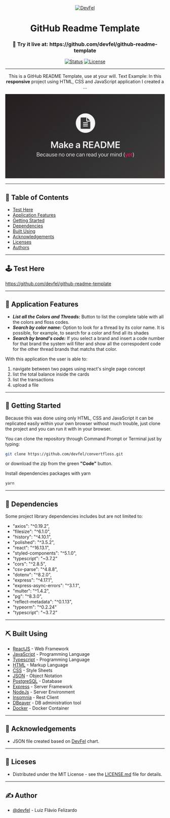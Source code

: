 <p align="center">
  <a href="https://devfel.com/" rel="noopener">
 <img  src="https://devfel.com/imgs/devfel-logo-01.JPG" alt="DevFel"></a>
</p>

<h1 align="center">GitHub Readme Template</h1>
<h3 align="center"> 🔗 Try it live at: https://github.com/devfel/github-readme-template </h3>

<div align="center">

[![Status](https://img.shields.io/badge/status-active-success.svg)]()
[![License](https://img.shields.io/badge/license-MIT-blue.svg)](/LICENSE)

</div>

---

<p align="center"> 
This is a GitHub README Template, use at your will. 
Text Example:
In this <b>responsive</b> project using HTML, CSS and JavaScript application I created a ...</p>
  <p align="center">
    <img  width="600px" src="./assets/readme.jpg" alt="ALT-TEXT-EXAMPLE"></a>
  </p>

---

## 📝 Table of Contents

- [Test Here](#live)
- [Application Features](#features)
- [Getting Started](#getting_started)
- [Dependencies](#dependencies)
- [Built Using](#built_using)
- [Acknowledgements](#acknowledgements)
- [Licenses](#licenses)
- [Authors](#authors)

---

## 🕹 Test Here <a name = "live"></a>

https://github.com/devfel/github-readme-template

---

## 🧐 Application Features <a name = "features"></a>

- **_List all the Colors and Threads:_** Button to list the complete table with all the colors and floss codes.
- **_Search by color name:_** Option to look for a thread by its color name. It is possible, for example, to search for a color and find all its shades
- **_Search by brand's code:_** If you select a brand and insert a code number for that brand the system will filter and show all the correspodent code for the other thread brands that matchs that color.

With this application the user is able to:<br/>

1. navigate between two pages using react's single page concept <br/>
1. list the total balance inside the cards <br/>
1. list the transactions <br/>
1. upload a file

---

## 🏁 Getting Started <a name = "getting_started"></a>

Because this was done using only HTML, CSS and JavaScript it can be replicated easily within your own browser without much trouble, just clone the project and you can run it with in your browser.

You can clone the repository through Command Prompt or Terminal just by typing:

```sh
git clone https://github.com/devfel/convertfloss.git
```

or download the zip from the green **"Code"** button.

Install dependencies packages with yarn

```sh
yarn
```

---

## 🔁 Dependencies <a name = "dependencies"></a>

Some project library dependencies includes but are not limited to:

- "axios": "^0.19.2",
- "filesize": "^6.1.0",
- "history": "^4.10.1",
- "polished": "^3.5.2",
- "react": "^16.13.1",
- "styled-components": "^5.1.0",
- "typescript": "~3.7.2"
- "cors": "^2.8.5",
- "csv-parse": "^4.8.8",
- "dotenv": "^8.2.0",
- "express": "^4.17.1",
- "express-async-errors": "^3.1.1",
- "multer": "^1.4.2",
- "pg": "^8.3.0",
- "reflect-metadata": "^0.1.13",
- "typeorm": "^0.2.24"
- "typescript": "~3.7.2"

---

## ⛏️ Built Using <a name = "built_using"></a>

- [ReactJS](https://reactjs.org/) - Web Framework
- [JavaScript](https://www.javascript.com/) - Programming Language
- [Typescript](https://www.typescriptlang.org/) - Programming Language
- [HTML](https://pt.wikipedia.org/wiki/HTML) - Markup Language
- [CSS](https://en.wikipedia.org/wiki/CSS) - Style Sheets
- [JSON](https://www.json.org/json-en.html) - Object Notation
- [PostgreSQL](https://www.postgresql.org/) - Database
- [Express](https://expressjs.com/) - Server Framework
- [NodeJs](https://nodejs.org/en/) - Server Environment
- [Insomnia](https://insomnia.rest/) - Rest Client
- [DBeaver](https://dbeaver.io/) - DB administration tool
- [Docker](https://www.docker.com/) - Docker Container

---

## 🎉 Acknowledgements <a name = "acknowledgements"></a>

- JSON file created based on [DevFel](https://devfel.com/) chart.

---

## 📝 Liceses <a name = "licenses"></a>

- Distributed under the MIT License - see the [LICENSE.md](https://github.com/devfel/github-readme-template/blob/master/LICENSE.md) file for details.

---

## ✍️ Author <a name = "authors"></a>

- [@devfel](https://devfel.com/) - Luiz Flávio Felizardo
